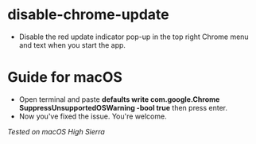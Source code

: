 # disable-chrome-update
- Disable the red update indicator pop-up in the top right Chrome menu and text when you start the app.

# Guide for macOS
- Open terminal and paste **defaults write com.google.Chrome SuppressUnsupportedOSWarning -bool true** then press enter.
- Now you've fixed the issue. You're welcome.

*Tested on macOS High Sierra*

